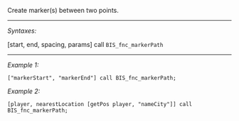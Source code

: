 Create marker(s) between two points.


---
*Syntaxes:*

[start, end, spacing, params] call `BIS_fnc_markerPath`

---
*Example 1:*

```sqf
["markerStart", "markerEnd"] call BIS_fnc_markerPath;
```

*Example 2:*

```sqf
[player, nearestLocation [getPos player, "nameCity"]] call BIS_fnc_markerPath;
```